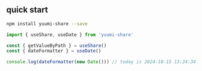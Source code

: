 

## quick start

```bash
npm install yuumi-share --save
```

```ts
import { useShare, useDate } from 'yuumi-share'

const { getValueByPath } = useShare()
const { dateFormatter } = useDate()

console.log(dateFormatter(new Date())) // today is 2024-10-15 13:24:34
```
